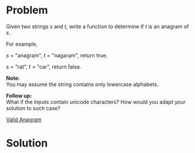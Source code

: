 
# Problem

Given two strings _s_ and _t_, write a function to determine if _t_ is an
anagram of _s_.

For example,

_s_ = "anagram", _t_ = "nagaram", return true.

_s_ = "rat", _t_ = "car", return false.

**Note:**  
You may assume the string contains only lowercase alphabets.

**Follow up:**  
What if the inputs contain unicode characters? How would you adapt your
solution to such case?



[Valid Anagram](https://leetcode.com/problems/valid-anagram)

# Solution



